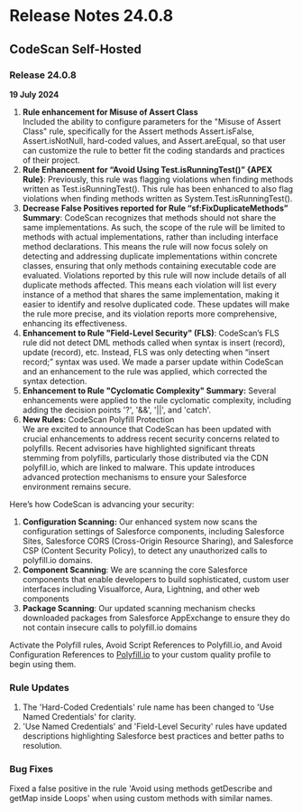 # Release Notes 24.0.8

## CodeScan Self-Hosted

### Release 24.0.8

**19 July 2024**

1. **Rule enhancement for Misuse of Assert Class**\
   Included the ability to configure parameters for the "Misuse of Assert Class" rule, specifically for the Assert methods Assert.isFalse, Assert.isNotNull, hard-coded values, and Assert.areEqual, so that user can customize the rule to better fit the coding standards and practices of their project.
2. **Rule Enhancement for “Avoid Using Test.isRunningTest()” {APEX Rule}**: Previously, this rule was flagging violations when finding methods written as Test.isRunningTest(). This rule has been enhanced to also flag violations when finding methods written as System.Test.isRunningTest().
3. **Decrease False Positives reported for Rule “sf:FixDuplicateMethods” Summary**: CodeScan recognizes that methods should not share the same implementations. As such, the scope of the rule will be limited to methods with actual implementations, rather than including interface method declarations. This means the rule will now focus solely on detecting and addressing duplicate implementations within concrete classes, ensuring that only methods containing executable code are evaluated. Violations reported by this rule will now include details of all duplicate methods affected. This means each violation will list every instance of a method that shares the same implementation, making it easier to identify and resolve duplicated code. These updates will make the rule more precise, and its violation reports more comprehensive, enhancing its effectiveness.
4. **Enhancement to Rule "Field-Level Security" (FLS)**: CodeScan’s FLS rule did not detect DML methods called when syntax is insert (record), update (record), etc. Instead, FLS was only detecting when “insert record;” syntax was used. We made a parser update within CodeScan and an enhancement to the rule was applied, which corrected the syntax detection.
5. **Enhancement to Rule "Cyclomatic Complexity" Summary:** Several enhancements were applied to the rule cyclomatic complexity, including adding the decision points '?', '&&', '||', and 'catch'.
6. **New Rules:** CodeScan Polyfill Protection \
   We are excited to announce that CodeScan has been updated with crucial enhancements to address recent security concerns related to polyfills. Recent advisories have highlighted significant threats stemming from polyfills, particularly those distributed via the CDN polyfill.io, which are linked to malware. This update introduces advanced protection mechanisms to ensure your Salesforce environment remains secure.

Here’s how CodeScan is advancing your security:

1. **Configuration Scanning:** Our enhanced system now scans the configuration settings of Salesforce components, including Salesforce Sites, Salesforce CORS (Cross-Origin Resource Sharing), and Salesforce CSP (Content Security Policy), to detect any unauthorized calls to polyfill.io domains.
2. **Component Scanning**: We are scanning the core Salesforce components that enable developers to build sophisticated, custom user interfaces including Visualforce, Aura, Lightning, and other web components
3. **Package Scanning**: Our updated scanning mechanism checks downloaded packages from Salesforce AppExchange to ensure they do not contain insecure calls to polyfill.io domains

Activate the Polyfill rules, Avoid Script References to Polyfill.io, and Avoid Configuration References to [Polyfill.io](http://polyfill.io/) to your custom quality profile to begin using them.

### Rule Updates

1. The 'Hard-Coded Credentials' rule name has been changed to 'Use Named Credentials' for clarity.
2. 'Use Named Credentials' and 'Field-Level Security' rules have updated descriptions highlighting Salesforce best practices and better paths to resolution.

### Bug Fixes

Fixed a false positive in the rule 'Avoid using methods getDescribe and getMap inside Loops' when using custom methods with similar names.
